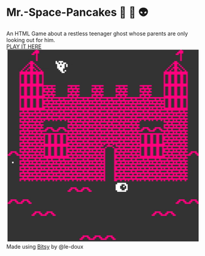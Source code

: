# Mr.-Space-Pancakes 👻 🥞 👽
An HTML Game about a restless teenager ghost whose parents are only looking out for him.<br>
<a href ="https://gringogidget.itch.io/mr-space-pancake">PLAY IT HERE</a><br>
<img src="https://github.com/gringogidget/Mr.-Space-Pancakes/blob/master/mrSpacePancake.gif?raw=true"><br>
Made using <a href="https://ledoux.itch.io/bitsy">Bitsy</a> by @le-doux
